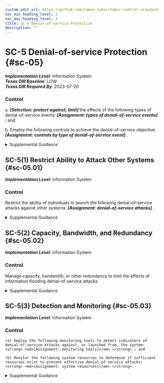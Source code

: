 ```yaml
---
custom_edit_url: https://github.com/tamus-cyber/tamus-control-standards/tree/main/content/tamus.edu/TAMUS_profile.xml
toc_min_heading_level: 2
toc_max_heading_level: 2
title: SC-5 Denial-of-service Protection
description: ""
---
```


# SC-5 Denial-of-service Protection {#sc-05}

_**Implementation Level**_: Information System\
_**Texas DIR Baseline**_: LOW\
_**Texas DIR Required By**_: 2023-07-20

### Control

a.  <strong> <em>[Selection: protect against; limit]</em> </strong> the effects of the following types of denial-of-service events: <strong> <em>[Assignment: types of denial-of-service events]</em> </strong> ; and

b. Employ the following controls to achieve the denial-of-service objective: <strong> <em>[Assignment: controls by type of denial-of-service event]</em> </strong>.

<details>
  <summary>Supplemental Guidance</summary>

Denial-of-service events may occur due to a variety of internal and external causes, such as an attack by an adversary or a lack of planning to support organizational needs with respect to capacity and bandwidth. Such attacks can occur across a wide range of network protocols (e.g., IPv4, IPv6). A variety of technologies are available to limit or eliminate the origination and effects of denial-of-service events. For example, boundary protection devices can filter certain types of packets to protect system components on internal networks from being directly affected by or the source of denial-of-service attacks. Employing increased network capacity and bandwidth combined with service redundancy also reduces the susceptibility to denial-of-service events.

</details>

## SC-5(1) Restrict Ability to Attack Other Systems {#sc-05.01}

_**Implementation Level**_: Information System

### Control

Restrict the ability of individuals to launch the following denial-of-service attacks against other systems: <strong> <em>[Assignment: denial-of-service attacks]</em> </strong>.

<details>
  <summary>Supplemental Guidance</summary>

Restricting the ability of individuals to launch denial-of-service attacks requires the mechanisms commonly used for such attacks to be unavailable. Individuals of concern include hostile insiders or external adversaries who have breached or compromised the system and are using it to launch a denial-of-service attack. Organizations can restrict the ability of individuals to connect and transmit arbitrary information on the transport medium (i.e., wired networks, wireless networks, spoofed Internet protocol packets). Organizations can also limit the ability of individuals to use excessive system resources. Protection against individuals having the ability to launch denial-of-service attacks may be implemented on specific systems or boundary devices that prohibit egress to potential target systems.

</details>

## SC-5(2) Capacity, Bandwidth, and Redundancy {#sc-05.02}

_**Implementation Level**_: Information System

### Control

Manage capacity, bandwidth, or other redundancy to limit the effects of information flooding denial-of-service attacks.

<details>
  <summary>Supplemental Guidance</summary>

Managing capacity ensures that sufficient capacity is available to counter flooding attacks. Managing capacity includes establishing selected usage priorities, quotas, partitioning, or load balancing.

</details>

## SC-5(3) Detection and Monitoring {#sc-05.03}

_**Implementation Level**_: Information System

### Control

    (a) Employ the following monitoring tools to detect indicators of denial-of-service attacks against, or launched from, the system: <strong> <em>[Assignment: monitoring tools]</em> </strong> ; and

    (b) Monitor the following system resources to determine if sufficient resources exist to prevent effective denial-of-service attacks: <strong> <em>[Assignment: system resources]</em> </strong>.

<details>
  <summary>Supplemental Guidance</summary>

Organizations consider the utilization and capacity of system resources when managing risk associated with a denial of service due to malicious attacks. Denial-of-service attacks can originate from external or internal sources. System resources that are sensitive to denial of service include physical disk storage, memory, and CPU cycles. Techniques used to prevent denial-of-service attacks related to storage utilization and capacity include instituting disk quotas, configuring systems to automatically alert administrators when specific storage capacity thresholds are reached, using file compression technologies to maximize available storage space, and imposing separate partitions for system and user data.

</details>

